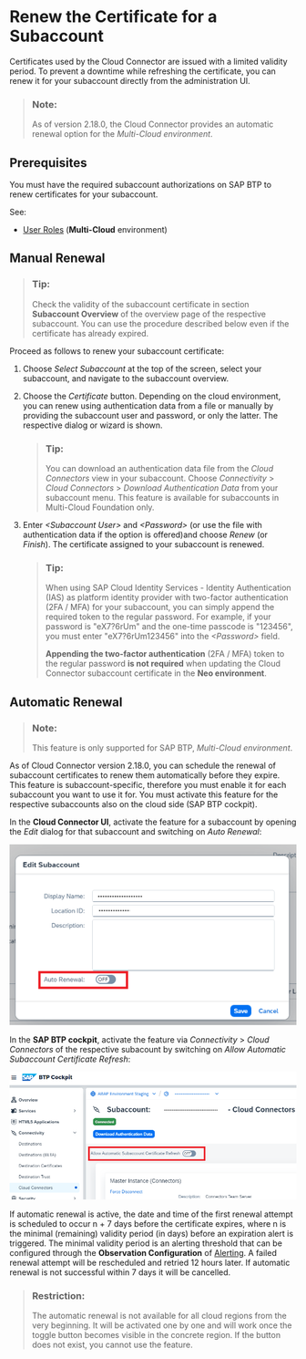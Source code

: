 <!-- loio071708a655de4486b498cf5b16fb8ea8 -->

# Renew the Certificate for a Subaccount

Certificates used by the Cloud Connector are issued with a limited validity period. To prevent a downtime while refreshing the certificate, you can renew it for your subaccount directly from the administration UI.

> ### Note:  
> As of version 2.18.0, the Cloud Connector provides an automatic renewal option for the *Multi-Cloud environment*.



<a name="loio071708a655de4486b498cf5b16fb8ea8__section_f1x_j5y_vmb"/>

## Prerequisites

You must have the required subaccount authorizations on SAP BTP to renew certificates for your subaccount.

See:

-   [User Roles](user-roles-b922fc8.md) \(**Multi-Cloud** environment\)



<a name="loio071708a655de4486b498cf5b16fb8ea8__section_lrc_k5y_vmb"/>

## Manual Renewal

> ### Tip:  
> Check the validity of the subaccount certificate in section **Subaccount Overview** of the overview page of the respective subaccount. You can use the procedure described below even if the certificate has already expired.

Proceed as follows to renew your subaccount certificate:

1.  Choose *Select Subaccount* at the top of the screen, select your subaccount, and navigate to the subaccount overview.
2.  Choose the *Certificate* button. Depending on the cloud environment, you can renew using authentication data from a file or manually by providing the subaccount user and password, or only the latter. The respective dialog or wizard is shown.

    > ### Tip:  
    > You can download an authentication data file from the *Cloud Connectors* view in your subaccount. Choose *Connectivity* \> *Cloud Connectors* \> *Download Authentication Data* from your subaccount menu. This feature is available for subaccounts in Multi-Cloud Foundation only.

3.  Enter *<Subaccount User\>* and *<Password\>* \(or use the file with authentication data if the option is offered\)and choose *Renew* \(or *Finish*\). The certificate assigned to your subaccount is renewed.



    > ### Tip:  
    > When using SAP Cloud Identity Services - Identity Authentication \(IAS\) as platform identity provider with two-factor authentication \(2FA / MFA\) for your subaccount, you can simply append the required token to the regular password. For example, if your password is "eX7?6rUm" and the one-time passcode is "123456", you must enter "eX7?6rUm123456" into the *<Password\>* field.
    > 
    > **Appending the two-factor authentication** \(2FA / MFA\) token to the regular password **is not required** when updating the Cloud Connector subaccount certificate in the **Neo environment**.




<a name="loio071708a655de4486b498cf5b16fb8ea8__section_imj_vnj_m2c"/>

## Automatic Renewal

> ### Note:  
> This feature is only supported for SAP BTP, *Multi-Cloud environment*.

As of Cloud Connector version 2.18.0, you can schedule the renewal of subaccount certificates to renew them automatically before they expire. This feature is subaccount-specific, therefore you must enable it for each subaccount you want to use it for. You must activate this feature for the respective subaccounts also on the cloud side \(SAP BTP cockpit\).

In the **Cloud Connector UI**, activate the feature for a subaccount by opening the *Edit* dialog for that subaccount and switching on *Auto Renewal*:

![](images/SCC_Renew_Certificate_Subaccount_1_c480b32.png)

In the **SAP BTP cockpit**, activate the feature via *Connectivity* \> *Cloud Connectors* of the respective subacount by switching on *Allow Automatic Subaccount Certificate Refresh*:

![](images/SCC_Renew_Certificate_Subaccount_2_f06e040.png)

If automatic renewal is active, the date and time of the first renewal attempt is scheduled to occur n + 7 days before the certificate expires, where n is the minimal \(remaining\) validity period \(in days\) before an expiration alert is triggered. The minimal validity period is an alerting threshold that can be configured through the **Observation Configuration** of [Alerting](alerting-87bffd9.md). A failed renewal attempt will be rescheduled and retried 12 hours later. If automatic renewal is not successful within 7 days it will be cancelled.

> ### Restriction:  
> The automatic renewal is not available for all cloud regions from the very beginning. It will be activated one by one and will work once the toggle button becomes visible in the concrete region. If the button does not exist, you cannot use the feature.

